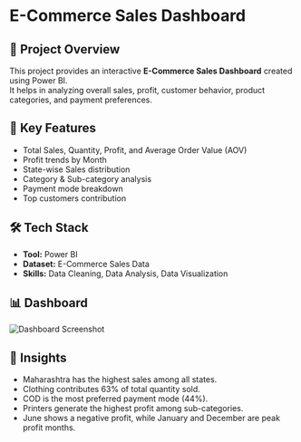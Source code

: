 # E-Commerce Sales Dashboard

## 📌 Project Overview
This project provides an interactive **E-Commerce Sales Dashboard** created using Power BI.  
It helps in analyzing overall sales, profit, customer behavior, product categories, and payment preferences.

## 🔑 Key Features
- Total Sales, Quantity, Profit, and Average Order Value (AOV)
- Profit trends by Month
- State-wise Sales distribution
- Category & Sub-category analysis
- Payment mode breakdown
- Top customers contribution

## 🛠️ Tech Stack
- **Tool:** Power BI
- **Dataset:** E-Commerce Sales Data
- **Skills:** Data Cleaning, Data Analysis, Data Visualization

## 📊 Dashboard
![Dashboard Screenshot](./Screenshot2.png)

## 🚀 Insights
- Maharashtra has the highest sales among all states.
- Clothing contributes 63% of total quantity sold.
- COD is the most preferred payment mode (44%).
- Printers generate the highest profit among sub-categories.
- June shows a negative profit, while January and December are peak profit months.
